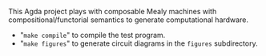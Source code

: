 This Agda project plays with composable Mealy machines with compositional/functorial semantics to generate computational hardware.

*   "`make compile`" to compile the test program.
*   "`make figures`" to generate circuit diagrams in the `figures` subdirectory.
